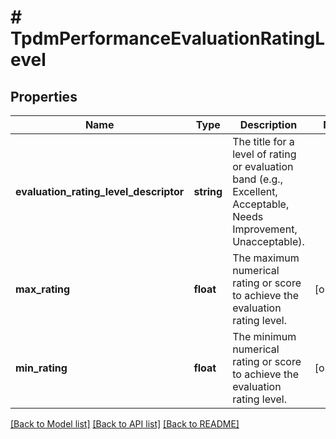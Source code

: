 # # TpdmPerformanceEvaluationRatingLevel

## Properties

Name | Type | Description | Notes
------------ | ------------- | ------------- | -------------
**evaluation_rating_level_descriptor** | **string** | The title for a level of rating or evaluation band (e.g., Excellent, Acceptable, Needs Improvement, Unacceptable). |
**max_rating** | **float** | The maximum numerical rating or score to achieve the evaluation rating level. | [optional]
**min_rating** | **float** | The minimum numerical rating or score to achieve the evaluation rating level. | [optional]

[[Back to Model list]](../../README.md#models) [[Back to API list]](../../README.md#endpoints) [[Back to README]](../../README.md)
